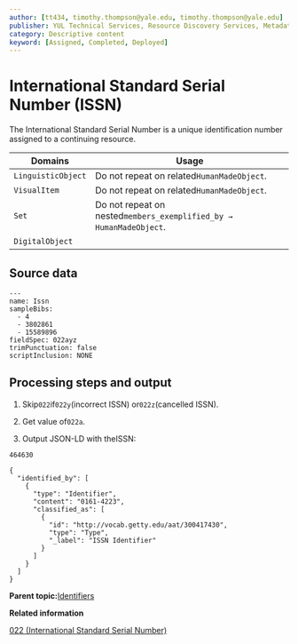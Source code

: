 ```yaml
---
author: [tt434, timothy.thompson@yale.edu, timothy.thompson@yale.edu]
publisher: YUL Technical Services, Resource Discovery Services, Metadata Services Unit
category: Descriptive content
keyword: [Assigned, Completed, Deployed]
---
```


# International Standard Serial Number \(ISSN\)

The International Standard Serial Number is a unique identification number assigned to a continuing resource.

|Domains|Usage|
|-------|-----|
|`LinguisticObject`|Do not repeat on related`HumanMadeObject`.|
|`VisualItem`|Do not repeat on related`HumanMadeObject`.|
|`Set`|Do not repeat on nested`members_exemplified_by → HumanMadeObject`.|
|`DigitalObject`| |

## Source data

```
---
name: Issn
sampleBibs:
  - 4
  - 3802861
  - 15589896
fieldSpec: 022ayz
trimPunctuation: false
scriptInclusion: NONE
```

## Processing steps and output

1.  Skip`022`if`022y`\(incorrect ISSN\) or`022z`\(cancelled ISSN\).

2.  Get value of`022a`.

3.  Output JSON-LD with theISSN:


`464630`

```
{
  "identified_by": [
    {
      "type": "Identifier",
      "content": "0161-4223",
      "classified_as": [
        {
          "id": "http://vocab.getty.edu/aat/300417430",
          "type": "Type",
          "_label": "ISSN Identifier"
        }
      ]
    }
  ]
}
```

**Parent topic:**[Identifiers](../../concepts/identifiers.md)

**Related information**  


[022 \(International Standard Serial Number\)](../../tables/022_bib_table.md)

